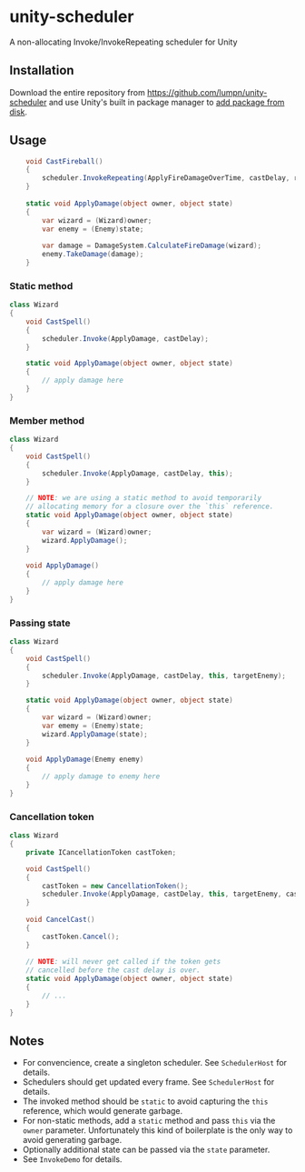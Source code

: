 # unity-scheduler
A non-allocating Invoke/InvokeRepeating scheduler for Unity

## Installation
Download the entire repository from https://github.com/lumpn/unity-scheduler and use Unity's built in package manager to [add package from disk](https://docs.unity3d.com/Manual/upm-ui-local.html).

## Usage
```csharp
    void CastFireball()
    {
        scheduler.InvokeRepeating(ApplyFireDamageOverTime, castDelay, repeatInterval, this, enemy);
    }
    
    static void ApplyDamage(object owner, object state)
    {
        var wizard = (Wizard)owner;
        var enemy = (Enemy)state;
        
        var damage = DamageSystem.CalculateFireDamage(wizard);
        enemy.TakeDamage(damage);
    }
```

### Static method
```csharp
class Wizard
{
    void CastSpell()
    {
        scheduler.Invoke(ApplyDamage, castDelay);
    }

    static void ApplyDamage(object owner, object state)
    {
        // apply damage here
    }
}
```

### Member method
```csharp
class Wizard
{
    void CastSpell()
    {
        scheduler.Invoke(ApplyDamage, castDelay, this);
    }

    // NOTE: we are using a static method to avoid temporarily
    // allocating memory for a closure over the `this` reference.
    static void ApplyDamage(object owner, object state)
    {
        var wizard = (Wizard)owner;
        wizard.ApplyDamage();
    }
    
    void ApplyDamage()
    {
        // apply damage here
    }
}
```

### Passing state
```csharp
class Wizard
{
    void CastSpell()
    {
        scheduler.Invoke(ApplyDamage, castDelay, this, targetEnemy);
    }

    static void ApplyDamage(object owner, object state)
    {
        var wizard = (Wizard)owner;
        var ememy = (Enemy)state;
        wizard.ApplyDamage(state);
    }
    
    void ApplyDamage(Enemy enemy)
    {
        // apply damage to enemy here
    }
}
```

### Cancellation token
```csharp
class Wizard
{
    private ICancellationToken castToken;

    void CastSpell()
    {
        castToken = new CancellationToken();
        scheduler.Invoke(ApplyDamage, castDelay, this, targetEnemy, castToken);
    }
    
    void CancelCast()
    {
        castToken.Cancel();
    }
    
    // NOTE: will never get called if the token gets
    // cancelled before the cast delay is over.
    static void ApplyDamage(object owner, object state)
    {
        // ...
    }
}
```

## Notes
* For convencience, create a singleton scheduler. See `SchedulerHost` for details.
* Schedulers should get updated every frame. See `SchedulerHost` for details.
* The invoked method should be `static` to avoid capturing the `this` reference, which would generate garbage.
* For non-static methods, add a `static` method and pass `this` via the `owner` parameter.
  Unfortunately this kind of boilerplate is the only way to avoid generating garbage.
* Optionally additional state can be passed via the `state` parameter.
* See `InvokeDemo` for details.
